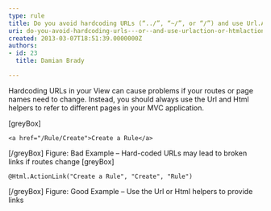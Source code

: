```yaml
---
type: rule
title: Do you avoid hardcoding URLs (“../”, “~/”, or “/”) and use Url.Action or Html.ActionLink instead?
uri: do-you-avoid-hardcoding-urls---or--and-use-urlaction-or-htmlactionlink-instead
created: 2013-03-07T18:51:39.0000000Z
authors:
- id: 23
  title: Damian Brady

---
```


Hardcoding URLs in your View can cause problems if your routes or page names need to change.  Instead, you should always use the Url and Html helpers to refer to different pages in your MVC application.
 
[greyBox]
 

```
<a href="/Rule/Create">Create a Rule</a>
```

 
[/greyBox]
Figure: Bad Example – Hard-coded URLs may lead to broken links if routes change
[greyBox]
 

```
@Html.ActionLink("Create a Rule", "Create", "Rule")
```

 
[/greyBox]
Figure: Good Example – Use the Url or Html helpers to provide links
